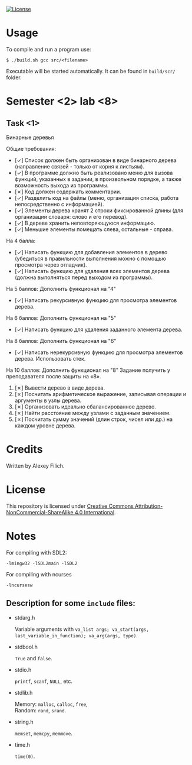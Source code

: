 [![License](https://img.shields.io/badge/license-CC%20BY--NC--SA%204.0-blue.svg)](https://bit.ly/cc-by-nc-sa-40)

# Usage

To compile and run a program use:
```
$ ./build.sh gcc src/<filename>
```

Executable will be started automatically. It can be found in `build/scr/` folder.

# Semester \<2\> lab \<8\>

## Task \<1\>

Бинарные деревья

Общие требования:
* [✓] Список должен быть организован в виде бинарного дерева (направление связей - только от корня к листьям).
* [✓] В программе должно быть реализовано меню для вызова функций, указанных в задании, в произвольном порядке, а также возможность выхода из программы.
* [✗] Код должен содержать комментарии.
* [✓] Разделить код на файлы (меню, организация списка, работа непосредственно с информацией).
* [✓] Элементы дерева хранят 2 строки фиксированной длины (для организации словаря: слово и его перевод).
* [✓] В дереве хранить неповторяющуюся информацию.
* [✓] Меньшие элементы помещать слева, остальные - справа.

На 4 балла:
* [✓] Написать функцию для добавления элементов в дерево (убедиться в правильности выполнения можно с помощью просмотра через отладчик).
* [✓] Написать функцию для удаления всех элементов дерева (должна выполняться перед выходом из программы).

На 5 баллов:
Дополнить функционал на "4"
* [✓] Написать рекурсивную функцию для просмотра элементов дерева.

На 6 баллов:
Дополнить функционал на "5"
* [✓] Написать функцию для удаления заданного элемента дерева.

На 8 баллов:
Дополнить функционал на "6"
* [✓] Написать нерекурсивную функцию для просмотра элементов дерева. Использовать стек.

На 10 баллов:
Дополнить функционал на "8"
Задание получить у преподавателя после защиты на «8».

1. [✗] Вывести дерево в виде дерева.
2. [✗] Посчитать арифметическое выражение, записывая операции и аргументы в узлы дерева.
3. [✗] Организовать идеально сбалансированное дерево.
4. [✗] Найти расстояние между узлами с заданным значением.
5. [✗] Посчитать сумму значений (длин строк, чисел или др.) на каждом уровне дерева.

# Credits

Written by Alexey Filich.

# License

This repository is licensed under [Creative Commons Attribution-NonCommercial-ShareAlike 4.0 International](LICENCE.md).

# Notes

For compiling with SDL2:
```
-lmingw32 -lSDL2main -lSDL2
```

For compiling with ncurses
```
-lncursesw
```

## Description for some `include` files:

- stdarg.h

    Variable arguments with `va_list args; va_start(args, last_variable_in_function); va_arg(args, type)`.

- stdbool.h

    `True` and `false`.

- stdio.h

    `printf`, `scanf`, `NULL`, etc.

- stdlib.h

    Memory: `malloc`, `calloc`, `free`, \
    Random: `rand`, `srand`.

- string.h

    `memset`, `memcpy`, `memmove`.

- time.h

    `time(0)`.
